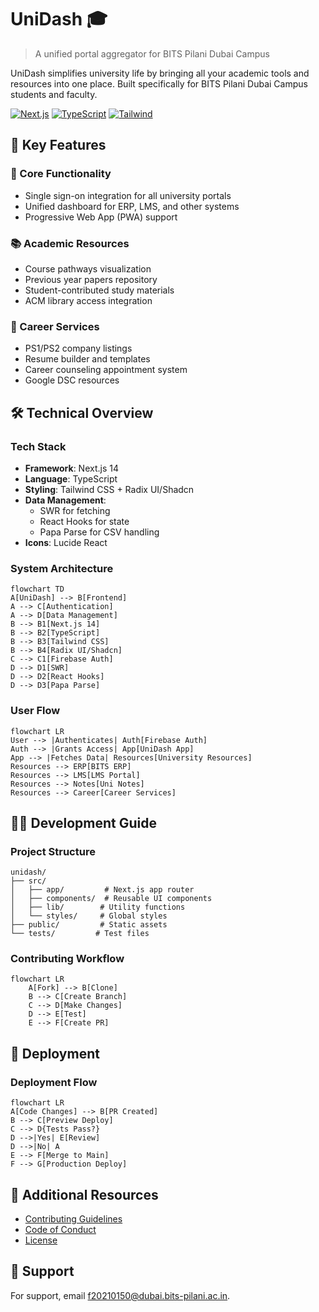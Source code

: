 # UniDash 🎓

> A unified portal aggregator for BITS Pilani Dubai Campus

UniDash simplifies university life by bringing all your academic tools and resources into one place. Built specifically for BITS Pilani Dubai Campus students and faculty.

[![Next.js](https://img.shields.io/badge/Next.js-14-black)](https://nextjs.org/)
[![TypeScript](https://img.shields.io/badge/TypeScript-5.0-blue)](https://www.typescriptlang.org/)
[![Tailwind](https://img.shields.io/badge/Tailwind-3.0-38bdf8)](https://tailwindcss.com/)

## 🚀 Key Features

### 📱 Core Functionality
- Single sign-on integration for all university portals
- Unified dashboard for ERP, LMS, and other systems
- Progressive Web App (PWA) support

### 📚 Academic Resources
- Course pathways visualization
- Previous year papers repository
- Student-contributed study materials
- ACM library access integration

### 💼 Career Services
- PS1/PS2 company listings
- Resume builder and templates
- Career counseling appointment system
- Google DSC resources

## 🛠️ Technical Overview

### Tech Stack
- **Framework**: Next.js 14
- **Language**: TypeScript
- **Styling**: Tailwind CSS + Radix UI/Shadcn
- **Data Management**: 
  - SWR for fetching
  - React Hooks for state
  - Papa Parse for CSV handling
- **Icons**: Lucide React

### System Architecture

```mermaid
flowchart TD
A[UniDash] --> B[Frontend]
A --> C[Authentication]
A --> D[Data Management]
B --> B1[Next.js 14]
B --> B2[TypeScript]
B --> B3[Tailwind CSS]
B --> B4[Radix UI/Shadcn]
C --> C1[Firebase Auth]
D --> D1[SWR]
D --> D2[React Hooks]
D --> D3[Papa Parse]
```

### User Flow

```mermaid
flowchart LR
User --> |Authenticates| Auth[Firebase Auth]
Auth --> |Grants Access| App[UniDash App]
App --> |Fetches Data| Resources[University Resources]
Resources --> ERP[BITS ERP]
Resources --> LMS[LMS Portal]
Resources --> Notes[Uni Notes]
Resources --> Career[Career Services]
```

## 👩‍💻 Development Guide

### Project Structure
```
unidash/
├── src/
│   ├── app/         # Next.js app router
│   ├── components/  # Reusable UI components
│   ├── lib/        # Utility functions
│   └── styles/     # Global styles
├── public/         # Static assets
└── tests/         # Test files
```

### Contributing Workflow

```mermaid
flowchart LR
    A[Fork] --> B[Clone]
    B --> C[Create Branch]
    C --> D[Make Changes]
    D --> E[Test]
    E --> F[Create PR]
```

## 🚀 Deployment

### Deployment Flow
```mermaid
flowchart LR
A[Code Changes] --> B[PR Created]
B --> C[Preview Deploy]
C --> D{Tests Pass?}
D -->|Yes| E[Review]
D -->|No| A
E --> F[Merge to Main]
F --> G[Production Deploy]
```

## 📄 Additional Resources

- [Contributing Guidelines](CONTRIBUTING.md)
- [Code of Conduct](CODE_OF_CONDUCT.md)
- [License](LICENSE.md)

## 🤝 Support

For support, email f20210150@dubai.bits-pilani.ac.in.
